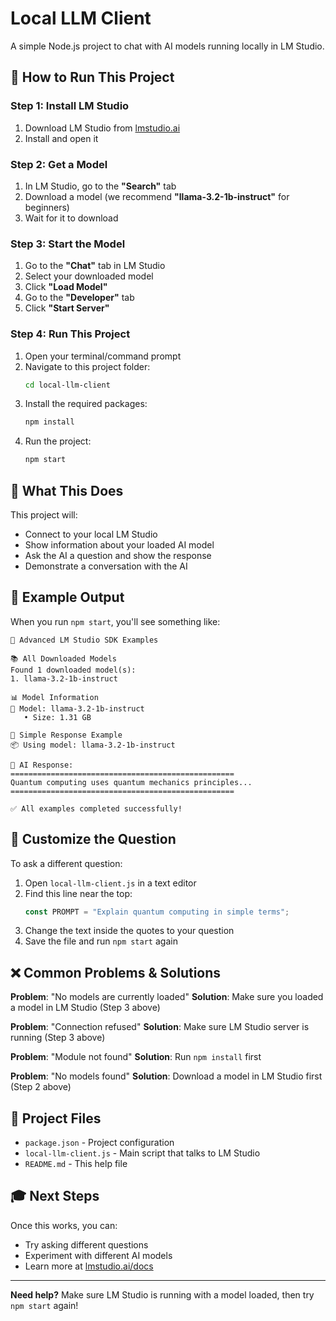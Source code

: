 # Local LLM Client

A simple Node.js project to chat with AI models running locally in LM Studio.

## 🚀 How to Run This Project

### Step 1: Install LM Studio

1. Download LM Studio from [lmstudio.ai](https://lmstudio.ai/)
2. Install and open it

### Step 2: Get a Model

1. In LM Studio, go to the **"Search"** tab
2. Download a model (we recommend **"llama-3.2-1b-instruct"** for beginners)
3. Wait for it to download

### Step 3: Start the Model

1. Go to the **"Chat"** tab in LM Studio
2. Select your downloaded model
3. Click **"Load Model"**
4. Go to the **"Developer"** tab
5. Click **"Start Server"**

### Step 4: Run This Project

1. Open your terminal/command prompt
2. Navigate to this project folder:
   ```bash
   cd local-llm-client
   ```
3. Install the required packages:
   ```bash
   npm install
   ```
4. Run the project:
   ```bash
   npm start
   ```

## 🎯 What This Does

This project will:

- Connect to your local LM Studio
- Show information about your loaded AI model
- Ask the AI a question and show the response
- Demonstrate a conversation with the AI

## 📝 Example Output

When you run `npm start`, you'll see something like:

```
🚀 Advanced LM Studio SDK Examples

📚 All Downloaded Models
Found 1 downloaded model(s):
1. llama-3.2-1b-instruct

📊 Model Information
🤖 Model: llama-3.2-1b-instruct
   • Size: 1.31 GB

🎯 Simple Response Example
📦 Using model: llama-3.2-1b-instruct

🎯 AI Response:
==================================================
Quantum computing uses quantum mechanics principles...
==================================================

✅ All examples completed successfully!
```

## 🔧 Customize the Question

To ask a different question:

1. Open `local-llm-client.js` in a text editor
2. Find this line near the top:
   ```javascript
   const PROMPT = "Explain quantum computing in simple terms";
   ```
3. Change the text inside the quotes to your question
4. Save the file and run `npm start` again

## ❌ Common Problems & Solutions

**Problem**: "No models are currently loaded"
**Solution**: Make sure you loaded a model in LM Studio (Step 3 above)

**Problem**: "Connection refused"
**Solution**: Make sure LM Studio server is running (Step 3 above)

**Problem**: "Module not found"
**Solution**: Run `npm install` first

**Problem**: "No models found"
**Solution**: Download a model in LM Studio first (Step 2 above)

## 📁 Project Files

- `package.json` - Project configuration
- `local-llm-client.js` - Main script that talks to LM Studio
- `README.md` - This help file

## 🎓 Next Steps

Once this works, you can:

- Try asking different questions
- Experiment with different AI models
- Learn more at [lmstudio.ai/docs](https://lmstudio.ai/docs)

---

**Need help?** Make sure LM Studio is running with a model loaded, then try `npm start` again!
